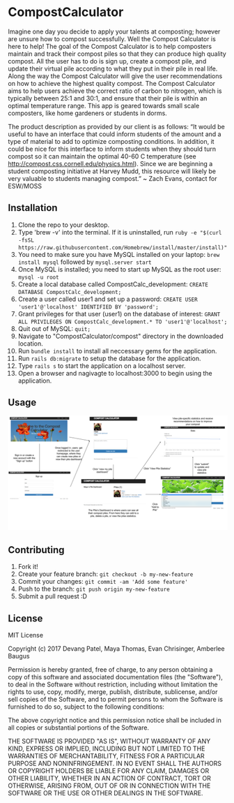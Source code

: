 # CompostCalculator

Imagine one day you decide to apply your talents at composting; however are unsure how to compost successfully. Well the Compost Calculator is here to help! The goal of the Compost Calculator is to help composters maintain and track their compost piles so that they can produce high quality compost.  All the user has to do is sign up, create a compost pile, and update their virtual pile according to what they put in their pile in real life. Along the way the Compost Calculator will give the user recommendations on how to achieve the highest quality compost. The Compost Calculator aims to help users achieve the correct ratio of carbon to nitrogen, which is typically between 25:1 and 30:1, and ensure that their pile is within an optimal temperature range. This app is geared towards small scale composters, like home gardeners or students in dorms. 

The product description as provided by our client is as follows:
“It would be useful to have an interface that could inform students of the amount and a type of material to add to optimize composting conditions. In addition, it could be nice for this interface to inform students when they should turn compost so it can maintain the optimal 40-60 C temperature (see http://compost.css.cornell.edu/physics.html). Since we are beginning a student composting initiative at Harvey Mudd, this resource will likely be very valuable to students managing compost.” ~ Zach Evans, contact for ESW/MOSS

## Installation

1. Clone the repo to your desktop.
2. Type 'brew -v' into the terminal. If it is uninstalled, run 
 `ruby -e "$(curl -fsSL https://raw.githubusercontent.com/Homebrew/install/master/install)"`
3. You need to make sure you have MySQL installed on your laptop: `brew install mysql` followed by `mysql.server start`
4. Once MySQL is installed; you need to start up MySQL as the root user: `mysql -u root`
5. Create a local database called CompostCalc_development: `CREATE DATABASE CompostCalc_development;`
6. Create a user called user1 and set up a password: `CREATE USER 'user1'@'localhost' IDENTIFIED BY 'password';`
7. Grant privileges for that user (user1) on the database of interest: `GRANT ALL PRIVILEGES ON CompostCalc_development.* TO 'user1'@'localhost';`
8. Quit out of MySQL: `quit;`
9. Navigate to "CompostCalculator/compost" directory in the downloaded location.
10. Run `bundle install` to install all neccessary gems for the application.
11. Run `rails db:migrate` to setup the database for the application.
12. Type `rails s` to start the application on a localhost server.
13. Open a browser and nagivagte to localhost:3000 to begin using the application.

## Usage

![Usage](usage.png)

## Contributing

1. Fork it!
2. Create your feature branch: `git checkout -b my-new-feature`
3. Commit your changes: `git commit -am 'Add some feature'`
4. Push to the branch: `git push origin my-new-feature`
5. Submit a pull request :D

## License

MIT License

Copyright (c) 2017 Devang Patel, Maya Thomas, Evan Chrisinger, Amberlee Baugus

Permission is hereby granted, free of charge, to any person obtaining a copy
of this software and associated documentation files (the "Software"), to deal
in the Software without restriction, including without limitation the rights
to use, copy, modify, merge, publish, distribute, sublicense, and/or sell
copies of the Software, and to permit persons to whom the Software is
furnished to do so, subject to the following conditions:

The above copyright notice and this permission notice shall be included in all
copies or substantial portions of the Software.

THE SOFTWARE IS PROVIDED "AS IS", WITHOUT WARRANTY OF ANY KIND, EXPRESS OR
IMPLIED, INCLUDING BUT NOT LIMITED TO THE WARRANTIES OF MERCHANTABILITY,
FITNESS FOR A PARTICULAR PURPOSE AND NONINFRINGEMENT. IN NO EVENT SHALL THE
AUTHORS OR COPYRIGHT HOLDERS BE LIABLE FOR ANY CLAIM, DAMAGES OR OTHER
LIABILITY, WHETHER IN AN ACTION OF CONTRACT, TORT OR OTHERWISE, ARISING FROM,
OUT OF OR IN CONNECTION WITH THE SOFTWARE OR THE USE OR OTHER DEALINGS IN THE
SOFTWARE.

